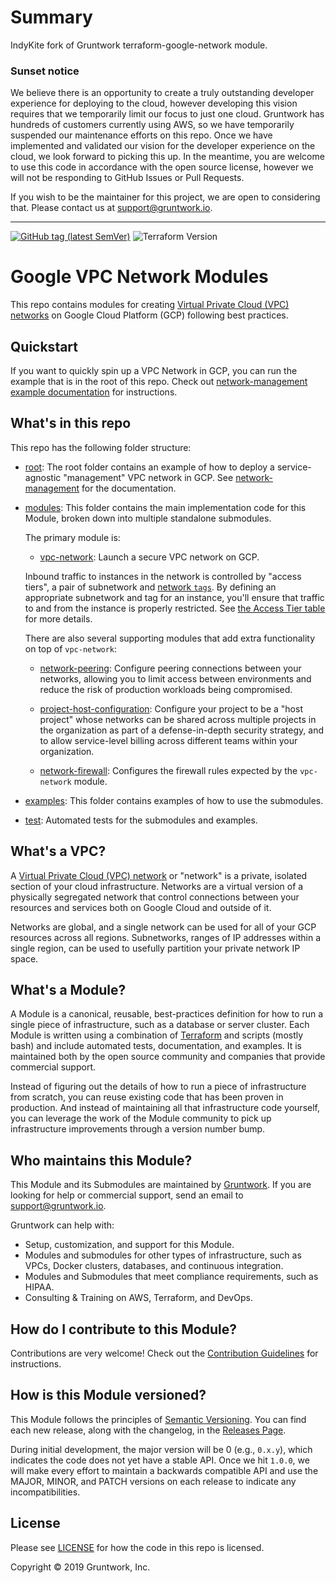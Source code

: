 # Summary

IndyKite fork of Gruntwork terraform-google-network module.

### Sunset notice

We believe there is an opportunity to create a truly outstanding developer experience for deploying to the cloud, however developing this vision requires that we temporarily limit our focus to just one cloud. Gruntwork has hundreds of customers currently using AWS, so we have temporarily suspended our maintenance efforts on this repo. Once we have implemented and validated our vision for the developer experience on the cloud, we look forward to picking this up. In the meantime, you are welcome to use this code in accordance with the open source license, however we will not be responding to GitHub Issues or Pull Requests.

If you wish to be the maintainer for this project, we are open to considering that. Please contact us at support@gruntwork.io.

---

[![GitHub tag (latest SemVer)](https://img.shields.io/github/tag/gruntwork-io/terraform-google-network.svg?label=latest)](https://github.com/gruntwork-io/terraform-google-network/releases/latest)
![Terraform Version](https://img.shields.io/badge/tf-%3E%3D1.0.x-blue.svg)

# Google VPC Network Modules

This repo contains modules for creating [Virtual Private Cloud (VPC) networks](https://cloud.google.com/vpc/docs/vpc) on
Google Cloud Platform (GCP) following best practices.

## Quickstart

If you want to quickly spin up a VPC Network in GCP, you can run the example that is in the root of this repo. Check out
[network-management example documentation](https://github.com/gruntwork-io/terraform-google-network/blob/master/examples/network-management)
for instructions.

## What's in this repo

This repo has the following folder structure:

- [root](https://github.com/gruntwork-io/terraform-google-network/tree/master): The root folder contains an example of how
  to deploy a service-agnostic "management" VPC network in GCP. See [network-management](https://github.com/gruntwork-io/terraform-google-network/blob/master/examples/network-management)
  for the documentation.

- [modules](https://github.com/gruntwork-io/terraform-google-network/tree/master/modules): This folder contains the
  main implementation code for this Module, broken down into multiple standalone submodules.

  The primary module is:

  - [vpc-network](https://github.com/gruntwork-io/terraform-google-network/tree/master/modules/vpc-network): Launch a
    secure VPC network on GCP.

  Inbound traffic to instances in the network is controlled by "access tiers", a pair of subnetwork and
  [network `tags`](https://cloud.google.com/vpc/docs/add-remove-network-tags). By defining an appropriate subnetwork
  and tag for an instance, you'll ensure that traffic to and from the instance is properly restricted. See
  [the Access Tier table](https://github.com/gruntwork-io/terraform-google-network/tree/master/modules/vpc-network#access-tier)
  for more details.

  There are also several supporting modules that add extra functionality on top of `vpc-network`:

  - [network-peering](https://github.com/gruntwork-io/terraform-google-network/tree/master/modules/network-peering):
    Configure peering connections between your networks, allowing you to limit access between environments and reduce
    the risk of production workloads being compromised.

  - [project-host-configuration](https://github.com/gruntwork-io/terraform-google-network/tree/master/modules/project-host-configuration):
    Configure your project to be a "host project" whose networks can be shared across multiple projects in the
    organization as part of a defense-in-depth security strategy, and to allow service-level billing across different
    teams within your organization.

  - [network-firewall](https://github.com/gruntwork-io/terraform-google-network/tree/master/modules/network-firewall):
    Configures the firewall rules expected by the `vpc-network` module.

- [examples](https://github.com/gruntwork-io/terraform-google-network/tree/master/examples): This folder contains
  examples of how to use the submodules.

- [test](https://github.com/gruntwork-io/terraform-google-network/tree/master/test): Automated tests for the submodules
  and examples.

## What's a VPC?

A [Virtual Private Cloud (VPC) network](https://cloud.google.com/vpc/docs/vpc) or "network" is a private, isolated
section of your cloud infrastructure. Networks are a virtual version of a physically segregated network that control
connections between your resources and services both on Google Cloud and outside of it.

Networks are global, and a single network can be used for all of your GCP resources across all regions. Subnetworks,
ranges of IP addresses within a single region, can be used to usefully partition your private network IP space.

## What's a Module?

A Module is a canonical, reusable, best-practices definition for how to run a single piece of infrastructure, such
as a database or server cluster. Each Module is written using a combination of [Terraform](https://www.terraform.io/)
and scripts (mostly bash) and include automated tests, documentation, and examples. It is maintained both by the open
source community and companies that provide commercial support.

Instead of figuring out the details of how to run a piece of infrastructure from scratch, you can reuse
existing code that has been proven in production. And instead of maintaining all that infrastructure code yourself,
you can leverage the work of the Module community to pick up infrastructure improvements through
a version number bump.

## Who maintains this Module?

This Module and its Submodules are maintained by [Gruntwork](http://www.gruntwork.io/). If you are looking for help or
commercial support, send an email to
[support@gruntwork.io](mailto:support@gruntwork.io?Subject=GKE%20Module).

Gruntwork can help with:

- Setup, customization, and support for this Module.
- Modules and submodules for other types of infrastructure, such as VPCs, Docker clusters, databases, and continuous
  integration.
- Modules and Submodules that meet compliance requirements, such as HIPAA.
- Consulting & Training on AWS, Terraform, and DevOps.

## How do I contribute to this Module?

Contributions are very welcome! Check out the [Contribution Guidelines](https://github.com/gruntwork-io/terraform-google-network/blob/master/CONTRIBUTING.md)
for instructions.

## How is this Module versioned?

This Module follows the principles of [Semantic Versioning](http://semver.org/). You can find each new release, along
with the changelog, in the [Releases Page](https://github.com/gruntwork-io/terraform-google-network/releases).

During initial development, the major version will be 0 (e.g., `0.x.y`), which indicates the code does not yet have a
stable API. Once we hit `1.0.0`, we will make every effort to maintain a backwards compatible API and use the MAJOR,
MINOR, and PATCH versions on each release to indicate any incompatibilities.

## License

Please see [LICENSE](https://github.com/gruntwork-io/terraform-google-network/blob/master/LICENSE) for how the code in
this repo is licensed.

Copyright &copy; 2019 Gruntwork, Inc.

